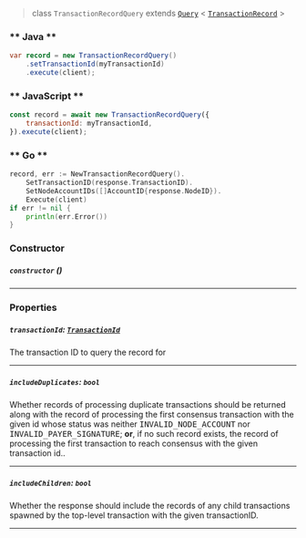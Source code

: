 > class `TransactionRecordQuery` extends [`Query`](reference/core/Query.md) < [`TransactionRecord`](reference/core/TransactionRecord.md) >

<!-- tabs:start -->

### ** Java **

```java
var record = new TransactionRecordQuery()
    .setTransactionId(myTransactionId)
    .execute(client);
```

### ** JavaScript **

```javascript
const record = await new TransactionRecordQuery({
    transactionId: myTransactionId,
}).execute(client);
```

### ** Go **

```go
record, err := NewTransactionRecordQuery().
    SetTransactionID(response.TransactionID).
    SetNodeAccountIDs([]AccountID{response.NodeID}).
    Execute(client)
if err != nil {
    println(err.Error())
}
```

<!-- tabs:end -->

### Constructor

##### `constructor` ()

---

### Properties

##### `transactionId`: [`TransactionId`](reference/core/TransactionId.md)

The transaction ID to query the record for

---

##### `includeDuplicates`: `bool`

Whether records of processing duplicate transactions should be returned along with the record
of processing the first consensus transaction with the given id whose status was neither
<tt>INVALID\_NODE\_ACCOUNT</tt> nor <tt>INVALID\_PAYER\_SIGNATURE</tt>; <b>or</b>, if no such
record exists, the record of processing the first transaction to reach consensus with the
given transaction id..

---

##### `includeChildren`: `bool`

Whether the response should include the records of any child transactions spawned by the 
top-level transaction with the given transactionID. 

---

